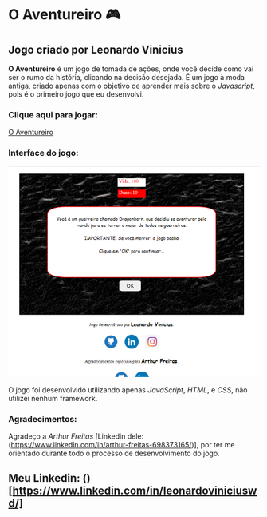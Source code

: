 # O Aventureiro 🎮

## Jogo criado por Leonardo Vinicius

**O Aventureiro** é um jogo de tomada de ações, onde você decide como vai ser o rumo da história, clicando na decisão desejada. É um jogo à moda antiga, criado apenas com o objetivo de aprender mais sobre o *Javascript*, pois é o primeiro jogo que eu desenvolvi.

### Clique aqui para jogar:

[O Aventureiro](https://leonardowd.github.io/O-Aventureiro/)

### Interface do jogo:

![](imagem-demo.png)


O jogo foi desenvolvido utilizando apenas *JavaScript*, *HTML*, e *CSS*, não utilizei nenhum framework.

### Agradecimentos:

Agradeço a *Arthur Freitas* [Linkedin dele:(https://www.linkedin.com/in/arthur-freitas-698373165/)], por ter me orientado durante todo o processo de desenvolvimento do jogo.


## Meu Linkedin: ()[https://www.linkedin.com/in/leonardoviniciuswd/]